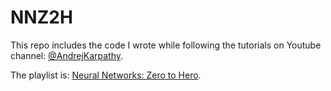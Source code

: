 # NNZ2H

This repo includes the code I wrote while following the tutorials on Youtube channel: [@AndrejKarpathy](https://www.youtube.com/@AndrejKarpathy). 

The playlist is: [Neural Networks: Zero to Hero](https://www.youtube.com/watch?v=VMj-3S1tku0&list=PLAqhIrjkxbuWI23v9cThsA9GvCAUhRvKZ).


